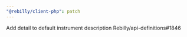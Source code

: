 ```yaml
---
"@rebilly/client-php": patch
---
```


Add detail to default instrument description Rebilly/api-definitions#1846
